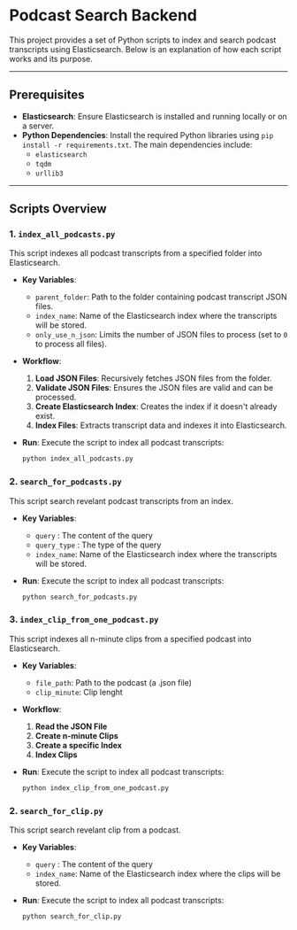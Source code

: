 # Podcast Search Backend

This project provides a set of Python scripts to index and search podcast transcripts using Elasticsearch. Below is an explanation of how each script works and its purpose.

---

## Prerequisites

- **Elasticsearch**: Ensure Elasticsearch is installed and running locally or on a server.
- **Python Dependencies**: Install the required Python libraries using `pip install -r requirements.txt`. The main dependencies include:
  - `elasticsearch`
  - `tqdm`
  - `urllib3`

---

## Scripts Overview

### 1. `index_all_podcasts.py`

This script indexes all podcast transcripts from a specified folder into Elasticsearch.

- **Key Variables**:
  - `parent_folder`: Path to the folder containing podcast transcript JSON files.
  - `index_name`: Name of the Elasticsearch index where the transcripts will be stored.
  - `only_use_n_json`: Limits the number of JSON files to process (set to `0` to process all files).

- **Workflow**:
  1. **Load JSON Files**: Recursively fetches JSON files from the folder.
  2. **Validate JSON Files**: Ensures the JSON files are valid and can be processed.
  3. **Create Elasticsearch Index**: Creates the index if it doesn't already exist.
  4. **Index Files**: Extracts transcript data and indexes it into Elasticsearch.

- **Run**: Execute the script to index all podcast transcripts:
  ```bash
  python index_all_podcasts.py
  ```


### 2. `search_for_podcasts.py`

This script search revelant podcast transcripts from an index.

- **Key Variables**:
  - `query` : The content of the query
  - `query_type` : The type of the query
  - `index_name`: Name of the Elasticsearch index where the transcripts will be stored.


- **Run**: Execute the script to index all podcast transcripts:
  ```bash
  python search_for_podcasts.py
  ```

### 3. `index_clip_from_one_podcast.py`

This script indexes all n-minute clips from a specified podcast into Elasticsearch.

- **Key Variables**:
  - `file_path`: Path to the podcast (a .json file)
  - `clip_minute`: Clip lenght

- **Workflow**:
  1. **Read the JSON File**
  2. **Create n-minute Clips**
  3. **Create a specific Index**
  4. **Index Clips**

- **Run**: Execute the script to index all podcast transcripts:
  ```bash
  python index_clip_from_one_podcast.py
  ```

### 2. `search_for_clip.py`

This script search revelant clip from a podcast.

- **Key Variables**:
  - `query` : The content of the query
  - `index_name`: Name of the Elasticsearch index where the clips will be stored.


- **Run**: Execute the script to index all podcast transcripts:
  ```bash
  python search_for_clip.py
  ```
